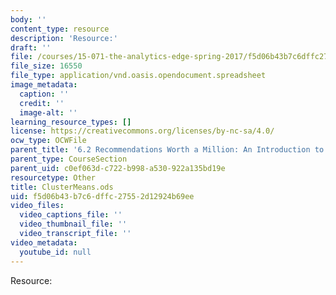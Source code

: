```yaml
---
body: ''
content_type: resource
description: 'Resource:'
draft: ''
file: /courses/15-071-the-analytics-edge-spring-2017/f5d06b43b7c6dffc27552d12924b69ee_ClusterMeans.ods
file_size: 16550
file_type: application/vnd.oasis.opendocument.spreadsheet
image_metadata:
  caption: ''
  credit: ''
  image-alt: ''
learning_resource_types: []
license: https://creativecommons.org/licenses/by-nc-sa/4.0/
ocw_type: OCWFile
parent_title: '6.2 Recommendations Worth a Million: An Introduction to Clustering '
parent_type: CourseSection
parent_uid: c0ef063d-c722-b998-a530-922a135bd19e
resourcetype: Other
title: ClusterMeans.ods
uid: f5d06b43-b7c6-dffc-2755-2d12924b69ee
video_files:
  video_captions_file: ''
  video_thumbnail_file: ''
  video_transcript_file: ''
video_metadata:
  youtube_id: null
---
```

Resource: